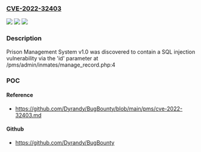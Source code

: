 ### [CVE-2022-32403](https://cve.mitre.org/cgi-bin/cvename.cgi?name=CVE-2022-32403)
![](https://img.shields.io/static/v1?label=Product&message=n%2Fa&color=blue)
![](https://img.shields.io/static/v1?label=Version&message=n%2Fa&color=blue)
![](https://img.shields.io/static/v1?label=Vulnerability&message=n%2Fa&color=brighgreen)

### Description

Prison Management System v1.0 was discovered to contain a SQL injection vulnerability via the 'id' parameter at /pms/admin/inmates/manage_record.php:4

### POC

#### Reference
- https://github.com/Dyrandy/BugBounty/blob/main/pms/cve-2022-32403.md

#### Github
- https://github.com/Dyrandy/BugBounty

